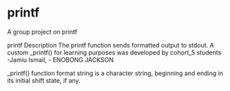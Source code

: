 # printf
A group project on printf

printf Description The printf function sends formatted output to stdout. A custom _printf() for learning purposes was developed by cohort_5 students -Jamiu Ismail, - ENOBONG JACKSON

_printf() function format string is a character string, beginning and ending in its initial shift state, if any.
